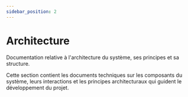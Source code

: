 ```yaml
---
sidebar_position: 2
---
```


# Architecture

Documentation relative à l'architecture du système, ses principes et sa structure.

Cette section contient les documents techniques sur les composants du système, leurs interactions et les principes architecturaux qui guident le développement du projet.
